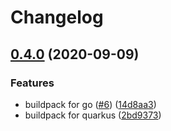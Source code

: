 # Changelog

## [0.4.0](https://www.github.com/lance/buildpacks/compare/v0.3.0...v0.4.0) (2020-09-09)


### Features

* buildpack for go ([#6](https://www.github.com/lance/buildpacks/issues/6)) ([14d8aa3](https://www.github.com/lance/buildpacks/commit/14d8aa398b865c4b7fde2826b945c20bd406fcfa))
* buildpack for quarkus ([2bd9373](https://www.github.com/lance/buildpacks/commit/2bd9373723b83b3914b118dde4d9b0450589789a))
